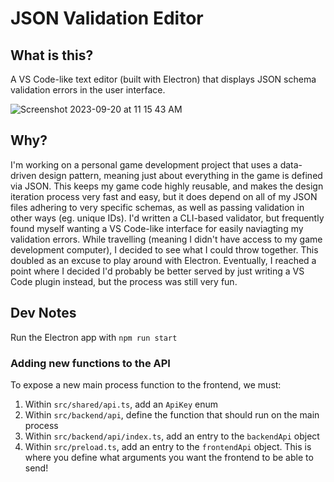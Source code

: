 # JSON Validation Editor

## What is this?
A VS Code-like text editor (built with Electron) that displays JSON schema validation errors in the user interface.

![Screenshot 2023-09-20 at 11 15 43 AM](https://github.com/jessica-px/json-validation-editor/assets/17056719/5c3f096a-213f-4f4b-8d40-9ceecae1791a)

## Why?
I'm working on a personal game development project that uses a data-driven design pattern, meaning just about everything in the game is defined via JSON. This keeps my game code highly reusable, and makes the design iteration process very fast and easy, but it does depend on all of my JSON files adhering to very specific schemas, as well as passing validation in other ways (eg. unique IDs). I'd written a CLI-based validator, but frequently found myself wanting a VS Code-like interface for easily naviagting my validation errors. While travelling (meaning I didn't have access to my game development computer), I decided to see what I could throw together. This doubled as an excuse to play around with Electron. Eventually, I reached a point where I decided I'd probably be better served by just writing a VS Code plugin  instead, but the process was still very fun.

## Dev Notes

Run the Electron app with `npm run start`

### Adding new functions to the API

To expose a new main process function to the frontend, we must:

1. Within `src/shared/api.ts`, add an `ApiKey` enum
2. Within `src/backend/api`, define the function that should run on the main process
3. Within `src/backend/api/index.ts`, add an entry to the `backendApi` object
4. Within `src/preload.ts`, add an entry to the `frontendApi` object. This is where you define what arguments you want the frontend to be able to send!
